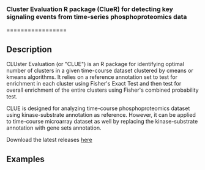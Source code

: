 ### Cluster Evaluation R package (ClueR) for detecting key signaling events from time-series phosphoproteomics data
=================

Description
-----------------
CLUster Evaluation (or "CLUE") is an R package for identifying optimal number of clusters in a given time-course dataset clustered by cmeans or kmeans algorithms. It relies on a reference annotation set to test for enrichment in
each cluster using Fisher's Exact Test and then test for overall enrichment of the entire clusters using Fisher's
combined probability test.

CLUE is designed for analyzing time-course phosphoproteomics dataset using kinase-substrate annotation as reference. However, it can be applied to time-course microarray dataset as well by replacing the kinase-substrate annotation with gene sets annotation.

Download the latest releases [here](https://github.com/PengyiYang/ClueR/releases)

Examples
-------------------
